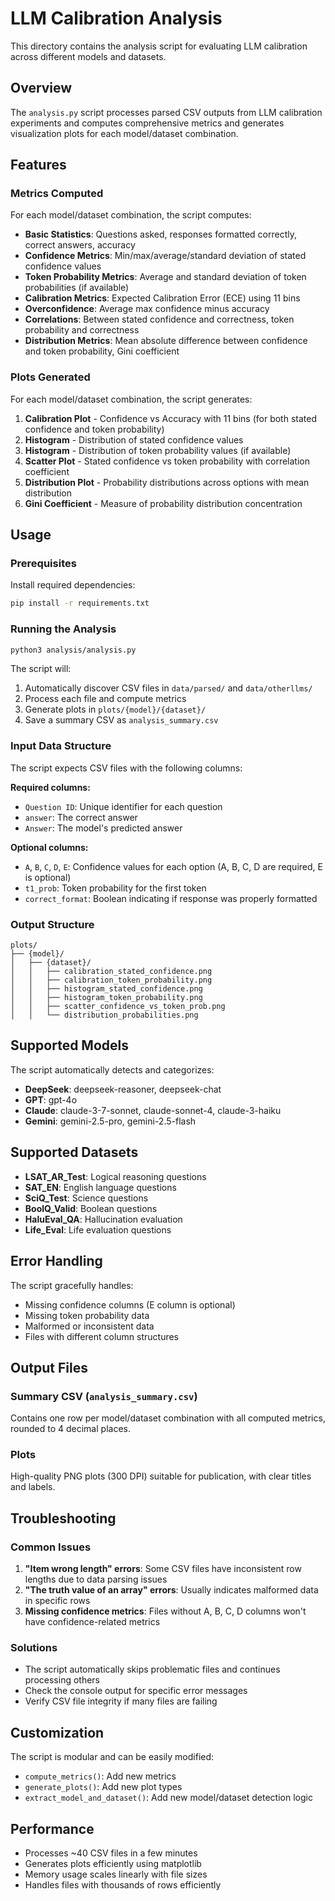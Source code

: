 # LLM Calibration Analysis

This directory contains the analysis script for evaluating LLM calibration across different models and datasets.

## Overview

The `analysis.py` script processes parsed CSV outputs from LLM calibration experiments and computes comprehensive metrics and generates visualization plots for each model/dataset combination.

## Features

### Metrics Computed

For each model/dataset combination, the script computes:

- **Basic Statistics**: Questions asked, responses formatted correctly, correct answers, accuracy
- **Confidence Metrics**: Min/max/average/standard deviation of stated confidence values
- **Token Probability Metrics**: Average and standard deviation of token probabilities (if available)
- **Calibration Metrics**: Expected Calibration Error (ECE) using 11 bins
- **Overconfidence**: Average max confidence minus accuracy
- **Correlations**: Between stated confidence and correctness, token probability and correctness
- **Distribution Metrics**: Mean absolute difference between confidence and token probability, Gini coefficient

### Plots Generated

For each model/dataset combination, the script generates:

1. **Calibration Plot** - Confidence vs Accuracy with 11 bins (for both stated confidence and token probability)
2. **Histogram** - Distribution of stated confidence values
3. **Histogram** - Distribution of token probability values (if available)
4. **Scatter Plot** - Stated confidence vs token probability with correlation coefficient
5. **Distribution Plot** - Probability distributions across options with mean distribution
6. **Gini Coefficient** - Measure of probability distribution concentration

## Usage

### Prerequisites

Install required dependencies:
```bash
pip install -r requirements.txt
```

### Running the Analysis

```bash
python3 analysis/analysis.py
```

The script will:
1. Automatically discover CSV files in `data/parsed/` and `data/otherllms/`
2. Process each file and compute metrics
3. Generate plots in `plots/{model}/{dataset}/`
4. Save a summary CSV as `analysis_summary.csv`

### Input Data Structure

The script expects CSV files with the following columns:

**Required columns:**
- `Question ID`: Unique identifier for each question
- `answer`: The correct answer
- `Answer`: The model's predicted answer

**Optional columns:**
- `A`, `B`, `C`, `D`, `E`: Confidence values for each option (A, B, C, D are required, E is optional)
- `t1_prob`: Token probability for the first token
- `correct_format`: Boolean indicating if response was properly formatted

### Output Structure

```
plots/
├── {model}/
│   ├── {dataset}/
│   │   ├── calibration_stated_confidence.png
│   │   ├── calibration_token_probability.png
│   │   ├── histogram_stated_confidence.png
│   │   ├── histogram_token_probability.png
│   │   ├── scatter_confidence_vs_token_prob.png
│   │   └── distribution_probabilities.png
```

## Supported Models

The script automatically detects and categorizes:
- **DeepSeek**: deepseek-reasoner, deepseek-chat
- **GPT**: gpt-4o
- **Claude**: claude-3-7-sonnet, claude-sonnet-4, claude-3-haiku
- **Gemini**: gemini-2.5-pro, gemini-2.5-flash

## Supported Datasets

- **LSAT_AR_Test**: Logical reasoning questions
- **SAT_EN**: English language questions
- **SciQ_Test**: Science questions
- **BoolQ_Valid**: Boolean questions
- **HaluEval_QA**: Hallucination evaluation
- **Life_Eval**: Life evaluation questions

## Error Handling

The script gracefully handles:
- Missing confidence columns (E column is optional)
- Missing token probability data
- Malformed or inconsistent data
- Files with different column structures

## Output Files

### Summary CSV (`analysis_summary.csv`)

Contains one row per model/dataset combination with all computed metrics, rounded to 4 decimal places.

### Plots

High-quality PNG plots (300 DPI) suitable for publication, with clear titles and labels.

## Troubleshooting

### Common Issues

1. **"Item wrong length" errors**: Some CSV files have inconsistent row lengths due to data parsing issues
2. **"The truth value of an array" errors**: Usually indicates malformed data in specific rows
3. **Missing confidence metrics**: Files without A, B, C, D columns won't have confidence-related metrics

### Solutions

- The script automatically skips problematic files and continues processing others
- Check the console output for specific error messages
- Verify CSV file integrity if many files are failing

## Customization

The script is modular and can be easily modified:
- `compute_metrics()`: Add new metrics
- `generate_plots()`: Add new plot types
- `extract_model_and_dataset()`: Add new model/dataset detection logic

## Performance

- Processes ~40 CSV files in a few minutes
- Generates plots efficiently using matplotlib
- Memory usage scales linearly with file sizes
- Handles files with thousands of rows efficiently

